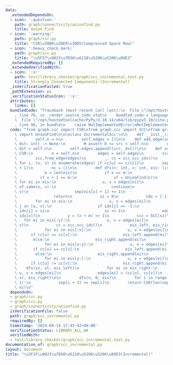 ```yaml
---
data:
  _extendedDependsOn:
  - icon: ':question:'
    path: graph/connectivity/unionfind.py
    title: Union Find
  - icon: ':warning:'
    path: graph/csr.py
    title: "CSR\u30B0\u30E9\u30D5(Compressed Spare Row)"
  - icon: ':heavy_check_mark:'
    path: graph/scc.py
    title: "\u5F37\u9023\u7D50\u6210\u5206\u5206\u89E3"
  _extendedRequiredBy: []
  _extendedVerifiedWith:
  - icon: ':x:'
    path: test/library_checker/graph/scc_incremental.test.py
    title: Strongly Connected Components (Incremental)
  _isVerificationFailed: true
  _pathExtension: py
  _verificationStatusIcon: ':x:'
  attributes:
    links: []
  bundledCode: "Traceback (most recent call last):\n  File \"/opt/hostedtoolcache/PyPy/3.10.14/x64/lib/pypy3.10/site-packages/onlinejudge_verify/documentation/build.py\"\
    , line 76, in _render_source_code_stat\n    bundled_code = language.bundle(\n\
    \  File \"/opt/hostedtoolcache/PyPy/3.10.14/x64/lib/pypy3.10/site-packages/onlinejudge_verify/languages/python.py\"\
    , line 96, in bundle\n    raise NotImplementedError\nNotImplementedError\n"
  code: "from graph.csr import CSR\nfrom graph.scc import SCC\nfrom graph.connectivity.unionfind\
    \ import UnionFind\n\n\nclass IncrementalScc:\n\n    def __init__(self, n: int):\n\
    \        self.n = n\n        self.edges = []\n\n    def add_edge(self, src: int,\
    \ dst: int) -> None:\n        # assert 0 <= src < self.n\n        # assert 0 <=\
    \ dst < self.n\n        self.edges.append((src, dst))\n\n    def solve(self) ->\
    \ CSR:\n        n = self.n\n        edges = self.edges\n        scc = SCC(n)\n\
    \        scc.from_edge(edges)\n        _, cc = scc.scc_ids()\n        eis = [i\
    \ for i, (u, v) in enumerate(edges) if cc[u] == cc[v]]\n        sep = [0] * (len(edges)\
    \ + 1)\n        nc = []\n\n        def dfs(n: int, x: int, eis: list[int]):\n\
    \            m = len(eis)\n            if x == m:\n                return\n  \
    \          if x + 1 == m:\n                uf = UnionFind(n)\n               \
    \ for ei in eis:\n                    u, v = edges[ei]\n                    if\
    \ uf.same(u, v):\n                        continue\n                    uf.merge(u,\
    \ v)\n                    sep[eis[x] + 1] += 1\n                    nc.append(ei)\n\
    \                return\n            sz = 0\n            idx = [-1] * n\n    \
    \        for ei in eis:\n                u, v = edges[ei]\n                for\
    \ j in [u, v]:\n                    if idx[j] == -1:\n                       \
    \ idx[j] = sz\n                        sz += 1\n                edges[ei] = (idx[u],\
    \ idx[v])\n            y = (x + m) >> 1\n            scc = SCC(sz)\n         \
    \   for ei in eis[:y]:\n                u, v = edges[ei]\n                scc.add_edge(u,\
    \ v)\n            cc = scc.scc_ids()\n            eis_left, eis_right = [], []\n\
    \            for ei in eis[:x]:\n                u, v = edges[ei]\n          \
    \      if cc[u] == cc[v]:\n                    eis_left.append(ei)\n         \
    \       else:\n                    eis_right.append(ei)\n            xl = len(eis_left)\n\
    \            for ei in eis[x:y]:\n                u, v = edges[ei]\n         \
    \       if cc[u] == cc[v]:\n                    eis_left.append(ei)\n        \
    \        else:\n                    eis_right.append(ei)\n            xr = len(eis_right)\n\
    \            for ei in eis[y:]:\n                u, v = edges[ei]\n          \
    \      if cc[u] != cc[v]:\n                    eis_right.append(ei)\n        \
    \    dfs(sz, xl, eis_left)\n            for ei in eis_right:\n               \
    \ u, v = edges[ei]\n                edges[ei] = (cc[u], cc[v])\n            dfs(sz,\
    \ xr, eis_right)\n\n        dfs(n, 0, eis)\n        for i in range(len(sep) -\
    \ 1):\n            sep[i + 1] += sep[i]\n        return CSR(len(sep) - 1, sep,\
    \ nc)\n"
  dependsOn:
  - graph/csr.py
  - graph/scc.py
  - graph/connectivity/unionfind.py
  isVerificationFile: false
  path: graph/scc_incremental.py
  requiredBy: []
  timestamp: '2024-09-14 17:45:42+09:00'
  verificationStatus: LIBRARY_ALL_WA
  verifiedWith:
  - test/library_checker/graph/scc_incremental.test.py
documentation_of: graph/scc_incremental.py
layout: document
title: "\u5F37\u9023\u7D50\u6210\u5206\u5206\u89E3(Incremental)"
---
```

